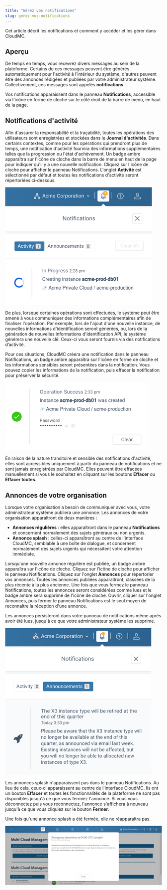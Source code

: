 ```yaml
---
title: "Gérez vos notifications"
slug: gerez-vos-notifications
---
```



Cet article décrit les notifications et comment y accéder et les gérer dans CloudMC.

## Aperçu

De temps en temps, vous recevrez divers messages au sein de la plateforme. Certains de ces messages peuvent être générés automatiquement pour l'activité à l'intérieur du système, d'autres peuvent être des annonces rédigées et publiées par votre administrateur système. Collectivement, ces messages sont appelés **notifications**.

Vos notifications apparaissent dans le panneau **Notifications**, accessible via l'icône en forme de cloche sur le côté droit de la barre de menu, en haut de la page.

## Notifications d'activité

Afin d'assurer la responsabilité et la traçabilité, toutes les opérations des utilisateurs sont enregistrées et stockées dans le **Journal d'activités**. Dans certains contextes, comme pour les opérations qui prendront plus de temps, une notification d'activité fournira des informations supplémentaires telles que la progression ou l'état d'achèvement. Un badge ambre apparaîtra sur l'icône de cloche dans la barre de menu en haut de la page pour indiquer qu'il y a une nouvelle notification. Cliquez sur l'icône de cloche pour afficher le panneau Notifications. L'onglet **Activité** est sélectionné par défaut et toutes les notifications d'activité seront répertoriées ci-dessous.

![Une capture d'écran d'un panneau de notifications étendu avec une notification indiquant la progression d'une opération](/assets/announcements-notificationpanel-en.png)

De plus, lorsque certaines opérations sont effectuées, le système peut être amené à vous communiquer des informations complémentaires afin de finaliser l'opération. Par exemple, lors de l'ajout d'une nouvelle instance, de nouvelles informations d'identification seront générées, ou, lors de la génération de nouvelles informations d'identification API, le système générera une nouvelle clé. Ceux-ci vous seront fournis via des notifications d’activité.

Pour ces situations, CloudMC créera une notification dans le panneau Notifications, un badge ambre apparaîtra sur l'icône en forme de cloche et les informations sensibles seront présentées dans la notification. Vous pouvez copier les informations de la notification, puis effacer la notification pour préserver la sécurité.

![Une capture d'écran d'une notification contenant un mot de passe caché avec des gadgets pour exposer le mot de passe et le copier dans le presse-papiers](/assets/announcements-credentials-en.png)

En raison de la nature transitoire et sensible des notifications d'activité, elles sont accessibles uniquement à partir du panneau de notifications et ne sont jamais enregistrées par CloudMC. Elles peuvent être effacées manuellement si vous le souhaitez en cliquant sur les boutons **Effacer** ou **Effacer toutes**.

## Annonces de votre organisation

Lorsque votre organisation a besoin de communiquer avec vous, votre administrateur système publiera une annonce. Les annonces de votre organisation apparaîtront de deux manières :

- **Annonces régulières** : elles apparaîtront dans le panneau **Notifications** et concernent normalement des sujets généraux ou non urgents.
- **Annonce splash** : celles-ci apparaîtront au centre de l'interface CloudMC, semblable à une boîte de dialogue, et concernent normalement des sujets urgents qui nécessitent votre attention immédiate.

Lorsqu'une nouvelle annonce régulière est publiée, un badge ambre apparaîtra sur l'icône de cloche. Cliquez sur l'icône de cloche pour afficher le panneau Notifications. Cliquez sur l'onglet **Annonces** pour répertorier vos annonces. Toutes les annonces publiées apparaîtront, classées de la plus récente à la plus ancienne. Une fois que vous fermez le panneau Notifications, toutes les annonces seront considérées comme lues et le badge ambre sera supprimé de l'icône de cloche. Ouvrir, cliquer sur l'onglet Annonces, puis fermer le panneau Notifications est le seul moyen de reconnaître la réception d'une annonce.

Les annonces persisteront dans votre panneau de notifications même après avoir été lues, jusqu'à ce que votre administrateur système les supprime.

![Capture d'écran du panneau de Notifications avec une annonce régulière indiquant une modification à venir sur un produit affiché](/assets/announcements-regular-en.png)

Les annonces splash n'apparaissent pas dans le panneau Notifications. Au lieu de cela, ceux-ci apparaissent au centre de l'interface CloudMC. Ils ont un bouton **Effacer** et toutes les fonctionnalités de la plateforme ne sont pas disponibles jusqu'à ce que vous fermiez l'annonce. Si vous vous déconnectez puis vous reconnectez, l'annonce s'affichera à nouveau jusqu'à ce que vous cliquiez sur le bouton **Fermer**.

Une fois qu'une annonce splash a été fermée, elle ne réapparaîtra pas.

![Capture d'écran de l'interface utilisateur CloudMC avec une annonce splash indiquant un temps d'arrêt d'urgence plus tard dans la journée](/assets/announcements-splash-en.png)

